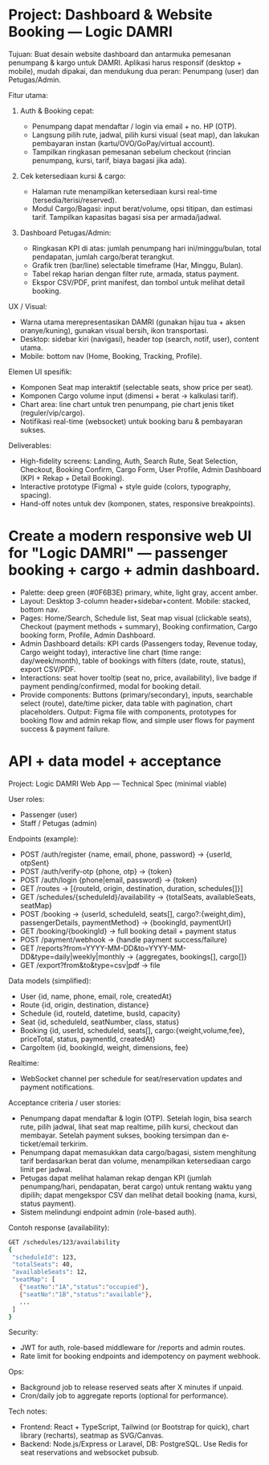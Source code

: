 # Project: Dashboard & Website Booking — Logic DAMRI

Tujuan:
Buat desain website dashboard dan antarmuka pemesanan penumpang & kargo untuk DAMRI. Aplikasi harus responsif (desktop + mobile), mudah dipakai, dan mendukung dua peran: Penumpang (user) dan Petugas/Admin.

Fitur utama:
1. Auth & Booking cepat:
   - Penumpang dapat mendaftar / login via email + no. HP (OTP).
   - Langsung pilih rute, jadwal, pilih kursi visual (seat map), dan lakukan pembayaran instan (kartu/OVO/GoPay/virtual account).
   - Tampilkan ringkasan pemesanan sebelum checkout (rincian penumpang, kursi, tarif, biaya bagasi jika ada).

2. Cek ketersediaan kursi & cargo:
   - Halaman rute menampilkan ketersediaan kursi real-time (tersedia/terisi/reserved).
   - Modul Cargo/Bagasi: input berat/volume, opsi titipan, dan estimasi tarif. Tampilkan kapasitas bagasi sisa per armada/jadwal.

3. Dashboard Petugas/Admin:
   - Ringkasan KPI di atas: jumlah penumpang hari ini/minggu/bulan, total pendapatan, jumlah cargo/berat terangkut.
   - Grafik tren (bar/line) selectable timeframe (Har, Minggu, Bulan).
   - Tabel rekap harian dengan filter rute, armada, status payment.
   - Ekspor CSV/PDF, print manifest, dan tombol untuk melihat detail booking.

UX / Visual:
- Warna utama merepresentasikan DAMRI (gunakan hijau tua + aksen oranye/kuning), gunakan visual bersih, ikon transportasi.
- Desktop: sidebar kiri (navigasi), header top (search, notif, user), content utama.
- Mobile: bottom nav (Home, Booking, Tracking, Profile).

Elemen UI spesifik:
- Komponen Seat map interaktif (selectable seats, show price per seat).
- Komponen Cargo volume input (dimensi + berat -> kalkulasi tarif).
- Chart area: line chart untuk tren penumpang, pie chart jenis tiket (reguler/vip/cargo).
- Notifikasi real-time (websocket) untuk booking baru & pembayaran sukses.

Deliverables:
- High-fidelity screens: Landing, Auth, Search Rute, Seat Selection, Checkout, Booking Confirm, Cargo Form, User Profile, Admin Dashboard (KPI + Rekap + Detail Booking).
- Interactive prototype (Figma) + style guide (colors, typography, spacing).
- Hand-off notes untuk dev (komponen, states, responsive breakpoints).


# Create a modern responsive web UI for "Logic DAMRI" — passenger booking + cargo + admin dashboard.
- Palette: deep green (#0F6B3E) primary, white, light gray, accent amber.
- Layout: Desktop 3-column header+sidebar+content. Mobile: stacked, bottom nav.
- Pages: Home/Search, Schedule list, Seat map visual (clickable seats), Checkout (payment methods + summary), Booking confirmation, Cargo booking form, Profile, Admin Dashboard.
- Admin Dashboard details: KPI cards (Passengers today, Revenue today, Cargo weight today), interactive line chart (time range: day/week/month), table of bookings with filters (date, route, status), export CSV/PDF.
- Interactions: seat hover tooltip (seat no, price, availability), live badge if payment pending/confirmed, modal for booking detail.
- Provide components: Buttons (primary/secondary), inputs, searchable select (route), date/time picker, data table with pagination, chart placeholders.
Output: Figma file with components, prototypes for booking flow and admin rekap flow, and simple user flows for payment success & payment failure.


# API + data model + acceptance
Project: Logic DAMRI Web App — Technical Spec (minimal viable)

User roles:
- Passenger (user)
- Staff / Petugas (admin)

Endpoints (example):
- POST /auth/register {name, email, phone, password} -> {userId, otpSent}
- POST /auth/verify-otp {phone, otp} -> {token}
- POST /auth/login {phone|email, password} -> {token}
- GET /routes -> [{routeId, origin, destination, duration, schedules[]}]
- GET /schedules/{scheduleId}/availability -> {totalSeats, availableSeats, seatMap}
- POST /booking -> {userId, scheduleId, seats[], cargo?:{weight,dim}, passengerDetails, paymentMethod} -> {bookingId, paymentUrl}
- GET /booking/{bookingId} -> full booking detail + payment status
- POST /payment/webhook -> (handle payment success/failure)
- GET /reports?from=YYYY-MM-DD&to=YYYY-MM-DD&type=daily|weekly|monthly -> {aggregates, bookings[], cargo[]}
- GET /export?from&to&type=csv|pdf -> file

Data models (simplified):
- User {id, name, phone, email, role, createdAt}
- Route {id, origin, destination, distance}
- Schedule {id, routeId, datetime, busId, capacity}
- Seat {id, scheduleId, seatNumber, class, status}
- Booking {id, userId, scheduleId, seats[], cargo:{weight,volume,fee}, priceTotal, status, paymentId, createdAt}
- CargoItem {id, bookingId, weight, dimensions, fee}

Realtime:
- WebSocket channel per schedule for seat/reservation updates and payment notifications.

Acceptance criteria / user stories:
- Penumpang dapat mendaftar & login (OTP). Setelah login, bisa search rute, pilih jadwal, lihat seat map realtime, pilih kursi, checkout dan membayar. Setelah payment sukses, booking tersimpan dan e-ticket/email terkirim.
- Penumpang dapat memasukkan data cargo/bagasi, sistem menghitung tarif berdasarkan berat dan volume, menampilkan ketersediaan cargo limit per jadwal.
- Petugas dapat melihat halaman rekap dengan KPI (jumlah penumpang/hari, pendapatan, berat cargo) untuk rentang waktu yang dipilih; dapat mengekspor CSV dan melihat detail booking (nama, kursi, status payment).
- Sistem melindungi endpoint admin (role-based auth).

Contoh response (availability):
```sh
GET /schedules/123/availability
{
 "scheduleId": 123,
 "totalSeats": 40,
 "availableSeats": 12,
 "seatMap": [
   {"seatNo":"1A","status":"occupied"},
   {"seatNo":"1B","status":"available"},
   ...
 ]
}
```

Security:
- JWT for auth, role-based middleware for /reports and admin routes.
- Rate limit for booking endpoints and idempotency on payment webhook.

Ops:
- Background job to release reserved seats after X minutes if unpaid.
- Cron/daily job to aggregate reports (optional for performance).

Tech notes:
- Frontend: React + TypeScript, Tailwind (or Bootstrap for quick), chart library (recharts), seatmap as SVG/Canvas.
- Backend: Node.js/Express or Laravel, DB: PostgreSQL. Use Redis for seat reservations and websocket pubsub.

